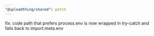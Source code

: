 ```yaml
---
"@uploadthing/shared": patch
---
```


fix: code path that prefers process.env is now wrapped in try-catch and falls
back to import.meta.env
